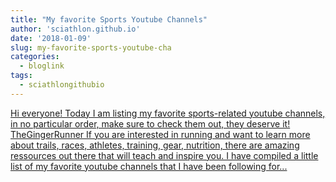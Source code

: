 ```yaml
---
title: "My favorite Sports Youtube Channels"
author: 'sciathlon.github.io'
date: '2018-01-09'
slug: my-favorite-sports-youtube-cha
categories:
  - bloglink
tags:
  - sciathlongithubio
---
```


[Hi everyone! Today I am listing my favorite sports-related youtube channels, in no particular order, make sure to check them out, they deserve it! TheGingerRunner If you are interested in running and want to learn more about trails, races, athletes, training, gear, nutrition, there are amazing ressources out there that will teach and inspire you. I have compiled a little list of my favorite youtube channels that I have been following for...<click to read more>](https://Sciathlon.github.io/post/best-sports-channels/)


